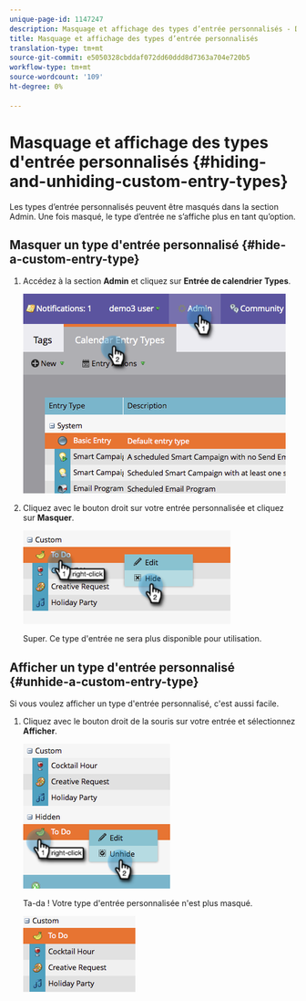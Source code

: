 ```yaml
---
unique-page-id: 1147247
description: Masquage et affichage des types d’entrée personnalisés - Documents marketing - Documentation du produit
title: Masquage et affichage des types d’entrée personnalisés
translation-type: tm+mt
source-git-commit: e5050328cbddaf072dd60ddd8d7363a704e720b5
workflow-type: tm+mt
source-wordcount: '109'
ht-degree: 0%

---
```



# Masquage et affichage des types d&#39;entrée personnalisés {#hiding-and-unhiding-custom-entry-types}

Les types d’entrée personnalisés peuvent être masqués dans la section Admin. Une fois masqué, le type d’entrée ne s’affiche plus en tant qu’option.

## Masquer un type d&#39;entrée personnalisé {#hide-a-custom-entry-type}

1. Accédez à la section **Admin** et cliquez sur **Entrée de calendrier** **Types**.

   ![](assets/image2014-9-24-10-3a11-3a49.png)

1. Cliquez avec le bouton droit sur votre entrée personnalisée et cliquez sur **Masquer**.

   ![](assets/image2014-9-24-10-3a11-3a54.png)

   Super. Ce type d&#39;entrée ne sera plus disponible pour utilisation.

## Afficher un type d&#39;entrée personnalisé {#unhide-a-custom-entry-type}

Si vous voulez afficher un type d&#39;entrée personnalisé, c&#39;est aussi facile.

1. Cliquez avec le bouton droit de la souris sur votre entrée et sélectionnez **Afficher**.

   ![](assets/image2014-9-24-10-3a12-3a14.png)

   Ta-da ! Votre type d&#39;entrée personnalisée n&#39;est plus masqué.

   ![](assets/image2014-9-24-10-3a12-3a19.png)
